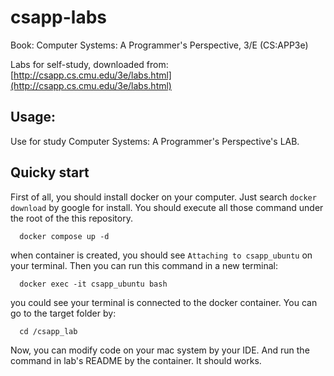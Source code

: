 # csapp-labs

Book: Computer Systems: A Programmer's Perspective, 3/E (CS:APP3e)

Labs for self-study, downloaded from: [http://csapp.cs.cmu.edu/3e/labs.html](http://csapp.cs.cmu.edu/3e/labs.html)

## Usage:

Use for study Computer Systems: A Programmer's Perspective's LAB.

## Quicky start

First of all, you should install docker on your computer. Just search `docker download` by google for install.
You should execute all those command under the root of the this repository.

```shell
  docker compose up -d
```

when container is created, you should see `Attaching to csapp_ubuntu` on your terminal. Then you can run this command in a new terminal:

```shell
  docker exec -it csapp_ubuntu bash
```

you could see your terminal is connected to the docker container. You can go to the target folder by:

```shell
  cd /csapp_lab
```

Now, you can modify code on your mac system by your IDE. And run the command in lab's README by the container. It should works.
